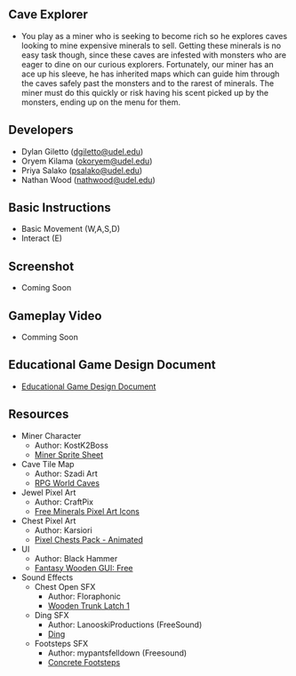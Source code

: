 ## Cave Explorer
- You play as a miner who is seeking to become rich so he explores caves looking to mine expensive minerals to sell. Getting these minerals is no easy task though, since these caves are infested with monsters who are eager to dine on our curious explorers. Fortunately, our miner has an ace up his sleeve, he has inherited maps which can guide him through the caves safely past the monsters and to the rarest of minerals. The miner must do this quickly or risk having his scent picked up by the monsters, ending up on the menu for them.
## Developers
- Dylan Giletto (dgiletto@udel.edu)
- Oryem Kilama (okoryem@udel.edu)
- Priya Salako (psalako@udel.edu)
- Nathan Wood (nathwood@udel.edu)
## Basic Instructions
- Basic Movement (W,A,S,D)
- Interact (E)
## Screenshot
- Coming Soon
## Gameplay Video
- Comming Soon
## Educational Game Design Document
- [Educational Game Design Document](Docs/EGDD.md)
## Resources
- Miner Character
  - Author: KostK2Boss
  - [Miner Sprite Sheet](https://www.deviantart.com/kostk2boss/art/custom-miner-sprites-252465211)
- Cave Tile Map
  - Author: Szadi Art
  - [RPG World Caves](https://assetstore.unity.com/packages/2d/environments/rpg-worlds-caves-167274)
- Jewel Pixel Art
  - Author: CraftPix
  - [Free Minerals Pixel Art Icons](https://assetstore.unity.com/packages/2d/gui/icons/free-minerals-pixel-art-icons-196216)
- Chest Pixel Art
  - Author: Karsiori
  - [Pixel Chests Pack - Animated](https://assetstore.unity.com/packages/2d/environments/pixel-chests-pack-animated-263923)
- UI
  - Author: Black Hammer
  - [Fantasy Wooden GUI: Free](https://assetstore.unity.com/packages/2d/gui/fantasy-wooden-gui-free-103811)
- Sound Effects
  - Chest Open SFX
    - Author: Floraphonic
    - [Wooden Trunk Latch 1](https://pixabay.com/sound-effects/wooden-trunk-latch-1-183944/)
  - Ding SFX
    - Author: LanooskiProductions (FreeSound)
    - [Ding](https://pixabay.com/sound-effects/ding-101377/)
  - Footsteps SFX
    - Author: mypantsfelldown (Freesound)
    - [Concrete Footsteps](https://pixabay.com/sound-effects/concrete-footsteps-6752/)
